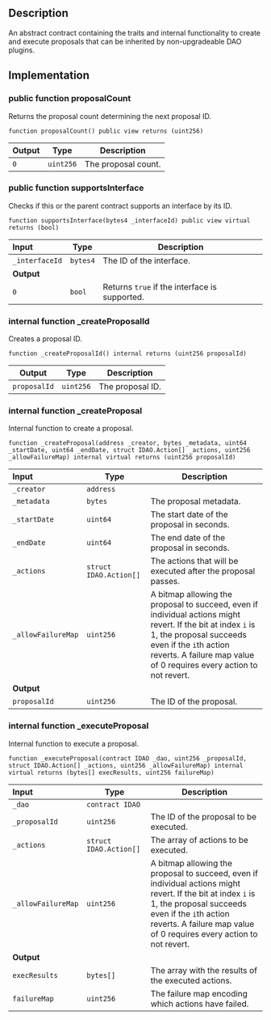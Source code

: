 ## Description

An abstract contract containing the traits and internal functionality to create and execute proposals that can be inherited by non-upgradeable DAO plugins.

## Implementation

### public function proposalCount

Returns the proposal count determining the next proposal ID.

```solidity
function proposalCount() public view returns (uint256)
```

| Output | Type      | Description         |
| ------ | --------- | ------------------- |
| `0`    | `uint256` | The proposal count. |

### public function supportsInterface

Checks if this or the parent contract supports an interface by its ID.

```solidity
function supportsInterface(bytes4 _interfaceId) public view virtual returns (bool)
```

| Input          | Type     | Description                                   |
| :------------- | -------- | --------------------------------------------- |
| `_interfaceId` | `bytes4` | The ID of the interface.                      |
| **Output**     |          |
| `0`            | `bool`   | Returns `true` if the interface is supported. |

### internal function \_createProposalId

Creates a proposal ID.

```solidity
function _createProposalId() internal returns (uint256 proposalId)
```

| Output       | Type      | Description      |
| ------------ | --------- | ---------------- |
| `proposalId` | `uint256` | The proposal ID. |

### internal function \_createProposal

Internal function to create a proposal.

```solidity
function _createProposal(address _creator, bytes _metadata, uint64 _startDate, uint64 _endDate, struct IDAO.Action[] _actions, uint256 _allowFailureMap) internal virtual returns (uint256 proposalId)
```

| Input              | Type                   | Description                                                                                                                                                                                                                             |
| :----------------- | ---------------------- | --------------------------------------------------------------------------------------------------------------------------------------------------------------------------------------------------------------------------------------- |
| `_creator`         | `address`              |                                                                                                                                                                                                                                         |
| `_metadata`        | `bytes`                | The proposal metadata.                                                                                                                                                                                                                  |
| `_startDate`       | `uint64`               | The start date of the proposal in seconds.                                                                                                                                                                                              |
| `_endDate`         | `uint64`               | The end date of the proposal in seconds.                                                                                                                                                                                                |
| `_actions`         | `struct IDAO.Action[]` | The actions that will be executed after the proposal passes.                                                                                                                                                                            |
| `_allowFailureMap` | `uint256`              | A bitmap allowing the proposal to succeed, even if individual actions might revert. If the bit at index `i` is 1, the proposal succeeds even if the `i`th action reverts. A failure map value of 0 requires every action to not revert. |
| **Output**         |                        |
| `proposalId`       | `uint256`              | The ID of the proposal.                                                                                                                                                                                                                 |

### internal function \_executeProposal

Internal function to execute a proposal.

```solidity
function _executeProposal(contract IDAO _dao, uint256 _proposalId, struct IDAO.Action[] _actions, uint256 _allowFailureMap) internal virtual returns (bytes[] execResults, uint256 failureMap)
```

| Input              | Type                   | Description                                                                                                                                                                                                                             |
| :----------------- | ---------------------- | --------------------------------------------------------------------------------------------------------------------------------------------------------------------------------------------------------------------------------------- |
| `_dao`             | `contract IDAO`        |                                                                                                                                                                                                                                         |
| `_proposalId`      | `uint256`              | The ID of the proposal to be executed.                                                                                                                                                                                                  |
| `_actions`         | `struct IDAO.Action[]` | The array of actions to be executed.                                                                                                                                                                                                    |
| `_allowFailureMap` | `uint256`              | A bitmap allowing the proposal to succeed, even if individual actions might revert. If the bit at index `i` is 1, the proposal succeeds even if the `i`th action reverts. A failure map value of 0 requires every action to not revert. |
| **Output**         |                        |
| `execResults`      | `bytes[]`              | The array with the results of the executed actions.                                                                                                                                                                                     |
| `failureMap`       | `uint256`              | The failure map encoding which actions have failed.                                                                                                                                                                                     |

<!--CONTRACT_END-->
